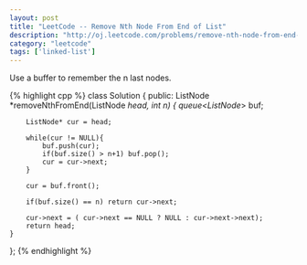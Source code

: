```yaml
---
layout: post
title: "LeetCode -- Remove Nth Node From End of List"
description: "http://oj.leetcode.com/problems/remove-nth-node-from-end-of-list/"
category: "leetcode"
tags: ['linked-list']
---
```


Use a buffer to remember the n last nodes.

{% highlight cpp %}
class Solution {
public:
    ListNode *removeNthFromEnd(ListNode *head, int n) {
        queue<ListNode*> buf;
        
        ListNode* cur = head;
        
        while(cur != NULL){
            buf.push(cur);
            if(buf.size() > n+1) buf.pop();
            cur = cur->next;
        }
        
        cur = buf.front();
        
        if(buf.size() == n) return cur->next;
        
        cur->next = ( cur->next == NULL ? NULL : cur->next->next);
        return head;
    }
};
{% endhighlight %}
